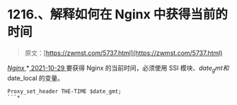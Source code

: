 <!--yml
category: 未分类
date: 0001-01-01 00:00:00
-->

# 1216.、解释如何在 Nginx 中获得当前的时间

> 原文：[https://zwmst.com/5737.html](https://zwmst.com/5737.html)

   [ *Nginx* ](https://zwmst.com/nginx)*[ <time datetime="2021-10-30T05:46:31+08:00"> 2021-10-29 </time> ](https://zwmst.com/5737.html)  要获得 Nginx 的当前时间，必须使用 SSI 模块、$date_gmt 和$date_local 的变量。

```
Proxy_set_header THE-TIME $date_gmt;
```*